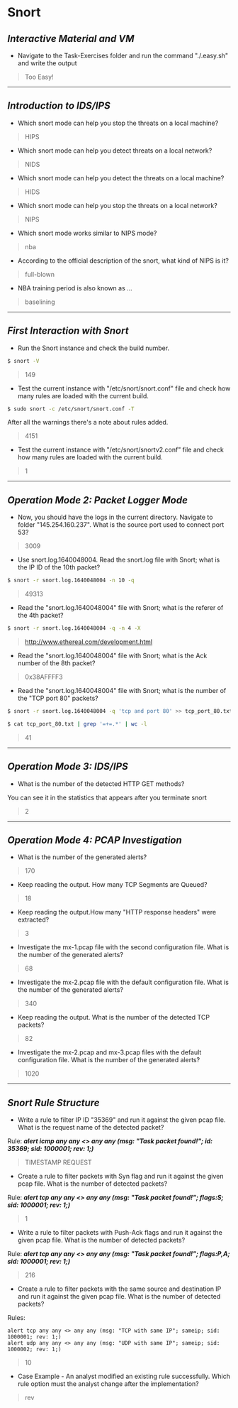 
# Snort

## *Interactive Material and VM*

- Navigate to the Task-Exercises folder and run the command "./.easy.sh" and write the output

> Too Easy!

---

## *Introduction to IDS/IPS*

- Which snort mode can help you stop the threats on a local machine?

> HIPS

- Which snort mode can help you detect threats on a local network?

> NIDS

- Which snort mode can help you detect the threats on a local machine?

> HIDS

- Which snort mode can help you stop the threats on a local network?

> NIPS

- Which snort mode works similar to NIPS mode?

> nba

- According to the official description of the snort, what kind of NIPS is it?

> full-blown

- NBA training period is also known as ...

> baselining

---

## *First Interaction with Snort*

- Run the Snort instance and check the build number.

```bash
$ snort -V
```

> 149

- Test the current instance with "/etc/snort/snort.conf" file and check how many rules are loaded with the current build.

```bash
$ sudo snort -c /etc/snort/snort.conf -T
```

After all the warnings there's a note about rules added.

> 4151

- Test the current instance with "/etc/snort/snortv2.conf" file and check how many rules are loaded with the current build.

> 1

---

## *Operation Mode 2: Packet Logger Mode*

- Now, you should have the logs in the current directory. Navigate to folder "145.254.160.237". What is the source port used to connect port 53?

> 3009

- Use snort.log.1640048004. Read the snort.log file with Snort; what is the IP ID of the 10th packet?

```bash
$ snort -r snort.log.1640048004 -n 10 -q
```

> 49313

- Read the "snort.log.1640048004" file with Snort; what is the referer of the 4th packet?

```bash
$ snort -r snort.log.1640048004 -q -n 4 -X
```

> http://www.ethereal.com/development.html

- Read the "snort.log.1640048004" file with Snort; what is the Ack number of the 8th packet?

> 0x38AFFFF3

- Read the "snort.log.1640048004" file with Snort; what is the number of the "TCP port 80" packets?

```bash
$ snort -r snort.log.1640048004 -q 'tcp and port 80' >> tcp_port_80.txt

$ cat tcp_port_80.txt | grep '=+=.*' | wc -l
```

> 41

---

## *Operation Mode 3: IDS/IPS*

- What is the number of the detected HTTP GET methods?

You can see it in the statistics that appears after you terminate snort

> 2

---

## *Operation Mode 4: PCAP Investigation*

- What is the number of the generated alerts?

> 170

- Keep reading the output. How many TCP Segments are Queued?

> 18

- Keep reading the output.How many "HTTP response headers" were extracted?

> 3

- Investigate the mx-1.pcap file with the second configuration file. What is the number of the generated alerts?

> 68

- Investigate the mx-2.pcap file with the default configuration file. What is the number of the generated alerts?

> 340

- Keep reading the output. What is the number of the detected TCP packets?

> 82

- Investigate the mx-2.pcap and mx-3.pcap files with the default configuration file. What is the number of the generated alerts?

> 1020

---

## *Snort Rule Structure*

- Write a rule to filter IP ID "35369" and run it against the given pcap file. What is the request name of the detected packet?

Rule: ***alert icmp any any <> any any (msg: "Task packet found!"; id: 35369; sid: 1000001; rev: 1;)***

> TIMESTAMP REQUEST

- Create a rule to filter packets with Syn flag and run it against the given pcap file. What is the number of detected packets?

Rule: ***alert tcp any any <> any any (msg: "Task packet found!"; flags:S; sid: 1000001; rev: 1;)***

> 1

- Write a rule to filter packets with Push-Ack flags and run it against the given pcap file. What is the number of detected packets?

Rule: ***alert tcp any any <> any any (msg: "Task packet found!"; flags:P,A; sid: 1000001; rev: 1;)***

> 216

- Create a rule to filter packets with the same source and destination IP and run it against the given pcap file. What is the number of detected packets?

Rules:

```
alert tcp any any <> any any (msg: "TCP with same IP"; sameip; sid: 1000001; rev: 1;)
alert udp any any <> any any (msg: "UDP with same IP"; sameip; sid: 1000002; rev: 1;)
```

> 10

- Case Example - An analyst modified an existing rule successfully. Which rule option must the analyst change after the implementation?

> rev

